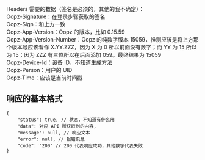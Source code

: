 Headers 需要的数据（签名是必须的，其他的我不确定）：  
Oopz-Signature：在登录步骤获取的签名  
Oopz-Sign：和上方一致  
Oopz-App-Version：Oopz 的版本，比如 0.15.59  
Oopz-App-Version-Number：Oopz 的纯数字版本 15059，推测应该是将上方那个版本号应该看作 X.YY.ZZZ，因为 X 为 0 所以前面没有数字；而 YY 为 15 所以为 15；因为 ZZZ 有三位所以在后面添加 059。最终结果为 15059  
Oopz-Device-Id：设备 ID，不知道生成方法  
Oopz-Person：用户的 UID  
Oopz-Time：应该是当前时间戳

## 响应的基本格式
```json5
{
    "status": true, // 状态，不知道有什么用
    "data": 对应 API 所获取到的内容,
    "message": null, // 响应文本
    "error": null, // 报错讯息
    "code": "200" // 200 代表响应成功，其他数字代表失败
}
```
